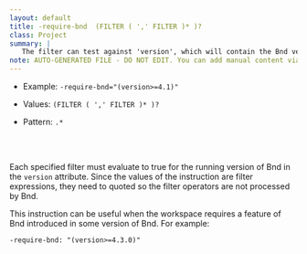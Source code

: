 ```yaml
---
layout: default
title: -require-bnd  (FILTER ( ',' FILTER )* )?
class: Project
summary: |
   The filter can test against 'version', which will contain the Bnd version. If it does not match, Bnd will generate an error.
note: AUTO-GENERATED FILE - DO NOT EDIT. You can add manual content via same filename in ext folder. 
---
```


- Example: `-require-bnd="(version>=4.1)"`

- Values: `(FILTER ( ',' FILTER )* )?`

- Pattern: `.*`

<!-- Manual content from: ext/require_bnd.md --><br /><br />

Each specified filter must evaluate to true for the running version of Bnd in the `version` attribute. Since the values of the instruction are filter expressions, they need to quoted so the filter operators are not processed by Bnd.

This instruction can be useful when the workspace requires a feature of Bnd introduced in some version of Bnd. For example:

    -require-bnd: "(version>=4.3.0)"
